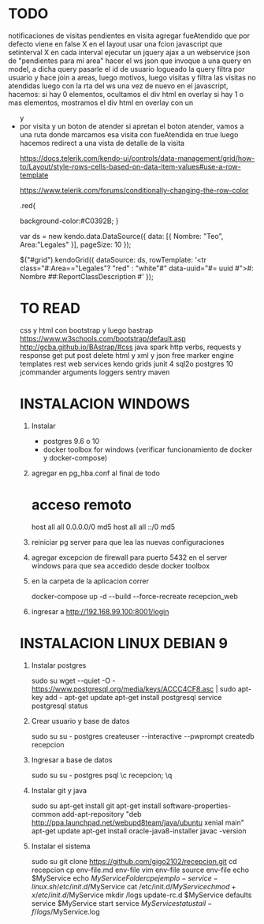 TODO
====

notificaciones de visitas pendientes
	en visita agregar fueAtendido que por defecto viene en false X
	en el layout usar una fcion javascript que setinterval X
	en cada interval ejecutar un jquery ajax a un webservice json de "pendientes para mi area"
	hacer el ws json que invoque a una query en model, a dicha query pasarle el id de usuario logueado
	la query filtra por usuario y hace join a areas, luego motivos, luego visitas y filtra las visitas no atendidas
	luego con la rta del ws una vez de nuevo en el javascript, hacemos:
		si hay 0 elementos, ocultamos el div html en overlay
		si hay 1 o mas elementos, mostramos el div html en overlay con un <ul> y <li> por visita y un boton de atender
	si apretan el boton atender, vamos a una ruta donde marcamos esa visita con fueAtendida en true
	luego hacemos redirect a una vista de detalle de la visita
	
https://docs.telerik.com/kendo-ui/controls/data-management/grid/how-to/Layout/style-rows-cells-based-on-data-item-values#use-a-row-template
	
https://www.telerik.com/forums/conditionally-changing-the-row-color

.red{
    
  background-color:#C0392B;
}

var ds = new kendo.data.DataSource({
    data: [{
        Nombre: "Teo",
        Area:"Legales"
    }],
    pageSize: 10
});


$("#grid").kendoGrid({
    dataSource: ds,
    rowTemplate: '<tr class="#:Area==\"Legales\"? \"red\" : \"white\"#" data-uuid="#= uuid #"><td>#: Nombre #</td><td>#:ReportClassDescription #</td></tr>'
});

TO READ
=======

css y html con bootstrap y luego bastrap
	https://www.w3schools.com/bootstrap/default.asp
	http://gcba.github.io/BAstrap/#css
java spark
http verbs, requests y response get put post delete
html y xml y json
free marker engine templates
rest web services
kendo grids
junit 4
sql2o
postgres 10
jcommander arguments
loggers
sentry
maven


INSTALACION WINDOWS
===================

1) Instalar

	* postgres 9.6 o 10
	* docker toolbox for windows (verificar funcionamiento de docker y docker-compose)

2) agregar en pg_hba.conf al final de todo

	# acceso remoto
	host    all             all              0.0.0.0/0              md5
	host    all             all              ::/0                   md5

3) reiniciar pg server para que lea las nuevas configuraciones

4) agregar excepcion de firewall para puerto 5432 en el server windows para que sea accedido desde docker toolbox

5) en la carpeta de la aplicacion correr

	docker-compose up -d --build --force-recreate recepcion_web
	
6) ingresar a http://192.168.99.100:8001/login


INSTALACION LINUX DEBIAN 9
==========================


1) Instalar postgres

	sudo su
	wget --quiet -O - https://www.postgresql.org/media/keys/ACCC4CF8.asc | sudo apt-key add -
	apt-get update
	apt-get install postgresql
	service postgresql status

2) Crear usuario y base de datos

	sudo su
	su - postgres
	createuser --interactive --pwprompt
	createdb recepcion

2) Ingresar a base de datos

	sudo su
	su - postgres
	psql
	\c recepcion;
	\q

3) Instalar git y java

	sudo su
	apt-get install git
	apt-get install software-properties-common
	add-apt-repository "deb http://ppa.launchpad.net/webupd8team/java/ubuntu xenial main"
	apt-get update
	apt-get install oracle-java8-installer
	javac -version

4) Instalar el sistema

	sudo su
	git clone https://github.com/gigo2102/recepcion.git
	cd recepcion
	cp env-file.md env-file
	vim env-file
	source env-file
	echo $MyService 
	echo $MyServiceFolder 
	cp ejemplo-service-linux.sh /etc/init.d/$MyService
	cat /etc/init.d/$MyService
	chmod +x /etc/init.d/$MyService
	mkdir /logs
	update-rc.d $MyService defaults
	service $MyService start
	service $MyService status
	tail -f /logs/$MyService.log